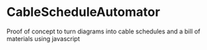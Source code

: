 # CableScheduleAutomator
Proof of concept to turn diagrams into cable schedules and a bill of materials using javascript
